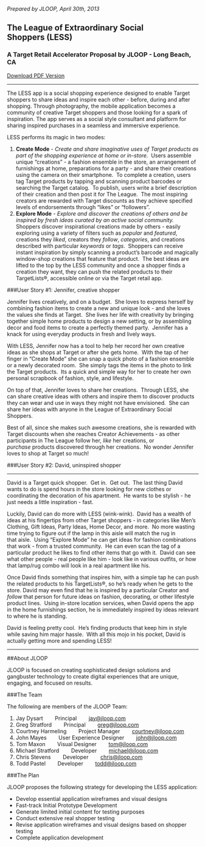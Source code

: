 *Prepared by JLOOP, April 30th, 2013*
## The League of Extraordinary Social Shoppers (LESS)  
### A Target Retail Accelerator Proposal by JLOOP - Long Beach, CA
[Download PDF Version](jloop_README.pdf)

* * * * *

The LESS app is a social shopping experience designed to enable Target
shoppers to share ideas and inspire each other - before, during and
after shopping. Through photography, the mobile application becomes a
community of creative Target shoppers and those looking for a spark of
inspiration. The app serves as a social style consultant and platform
for sharing inspired purchases in a seamless and immersive experience.  

LESS performs its magic in two modes:

1.  **Create Mode** - *Create and share imaginative uses of Target products
    as part of the shopping experience at home or in-store.*  Users
    assemble unique “creations” - a fashion ensemble in the store, an
    arrangement of furnishings at home, preparations for a party - and
    share their creations using the camera on their smartphone.  To
    complete a creation, users tag Target products by tapping and
    scanning product barcodes or searching the Target catalog.  To
    publish, users write a brief description of their creation and then
    post it for The League.  The most inspiring creators are rewarded
    with Target discounts as they achieve specified levels of
    endorsements through “likes” or “followers”.
2.  **Explore Mode** - *Explore and discover the creations of others and be
    inspired by fresh ideas curated by an active social community.*
    Shoppers discover inspirational creations made by others - easily
    exploring using a variety of filters such as *popular* and *featured*,
    creations they *liked*, creators they *follow*, *categories*, and
    creations described with particular *keywords* or *tags*.  Shoppers can
    receive instant inspiration by simply scanning a product’s barcode
    and magically window-shop creations that feature that product.  The
    best ideas are lifted to the top by the LESS community and once a
    shopper finds a creation they want, they can push the related
    products to their TargetLists®, accessible online or via the Target
    retail app.  
  
###User Story \#1: Jennifer, creative shopper

Jennifer lives creatively, and on a budget.  She loves to express
herself by combining fashion items to create a new and unique look - and
she loves the values she finds at Target.  She lives her life with
creativity by bringing together simple home products to design a new
setting, or by assembling decor and food items to create a perfectly
themed party.  Jennifer has a knack for using everyday products in fresh
and lively ways.

With LESS, Jennifer now has a tool to help her record her own creative
ideas as she shops at Target or after she gets home.  With the tap of
her finger in “Create Mode” she can snap a quick photo of a fashion
ensemble or a newly decorated room.  She simply tags the items in the
photo to link the Target products.  Its a quick and simple way for her
to create her own personal scrapbook of fashion, style, and lifestyle.  

On top of that, Jennifer loves to share her creations.  Through LESS,
she can share creative ideas with others and inspire them to discover
products they can wear and use in ways they might not have envisioned.
 She can share her ideas with anyone in the League of Extraordinary
Social Shoppers.  

Best of all, since she makes such awesome creations, she is rewarded
with Target discounts when she reaches Creator Achievements - as other
participants in The League follow her, *like* her creations, or
*purchase* products discovered through her creations.  No wonder Jennifer
loves to shop at Target so much!

###User Story \#2: David, uninspired shopper

-----------------------------------------

David is a Target quick shopper.  Get in.  Get out.  The last thing
David wants to do is spend hours in the store looking for new clothes or
coordinating the decoration of his apartment.  He wants to be stylish -
he just needs a little inspiration - fast.

Luckily, David can do more with LESS (wink-wink).  David has a wealth of
ideas at his fingertips from other Target shoppers - in categories like
Men’s Clothing, Gift Ideas, Party Ideas, Home Decor, and more.  No more
wasting time trying to figure out if the lamp in this aisle will match
the rug in that aisle.  Using “Explore Mode” he can get ideas for
fashion combinations that work - from a trusted community.  He can even
scan the tag of a particular product he likes to find other items that
go with it.  David can see what other people - real people like him -
look like in various outfits, or how that lamp/rug combo will look in a
real apartment like his.

Once David finds something that inspires him, with a simple tap he can
push the related products to his TargetLists®, so he’s ready when he
gets to the store. David may even find that he is inspired by a
particular Creator and *follow* that person for future ideas on fashion,
decorating, or other lifestyle product lines.  Using in-store location
services, when David opens the app in the home furnishings section, he
is immediately inspired by ideas relevant to where he is standing.

David is feeling pretty cool.  He’s finding products that keep him in
style while saving him major hassle.  With all this mojo in his pocket,
David is actually getting more and spending LESS!

* * * * *

##About JLOOP

JLOOP is focused on creating sophisticated design solutions and
gangbuster technology to create digital experiences that are unique,
engaging, and focused on results.

###The Team

The following are members of the JLOOP Team:

1.  Jay
    Dysart        Principal        [jay@jloop.com](mailto:jay@jloop.com)
2.  Greg
    Stratford        Principal        [greg@jloop.com](mailto:greg@jloop.com)
3.  Courtney Harmeling        Project
    Manager        [courtney@jloop.com](mailto:courtney@jloop.com)
4.  John Mayes        User Experience
    Designer        [john@jloop.com](mailto:john@jloop.com)
5.  Tom Maxon        Visual
    Designer        [tom@jloop.com](mailto:tom@jloop.com)
6.  Michael
    Stratford        Developer        [michael@jloop.com](mailto:michael@jloop.com)
7.  Chris
    Stevens        Developer        [chris@jloop.com](mailto:chris@jloop.com)
8.  Todd
    Pastel        Developer        [todd@jloop.com](mailto:todd@jloop.com) 

###The Plan

JLOOP proposes the following strategy for developing the LESS
application:

-  Develop essential application wireframes and visual designs
-  Fast-track Initial Prototype Development
-  Generate limited initial content for testing purposes
-  Conduct extensive real shopper testing
-  Revise application wireframes and visual designs based on shopper
    testing
-  Complete application development


